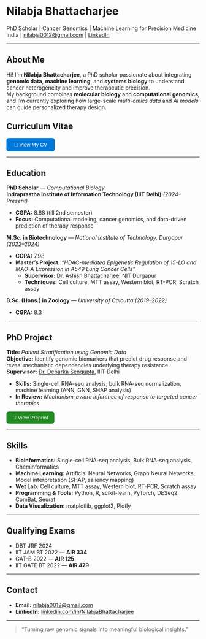 # Nilabja Bhattacharjee

PhD Scholar | Cancer Genomics | Machine Learning for Precision Medicine 
India | nilabja0012@gmail.com | [LinkedIn](https://linkedin.com/in/NilabjaBhattacharjee)

---

## About Me
Hi! I’m **Nilabja Bhattacharjee**, a PhD scholar passionate about integrating **genomic data**, **machine learning**, and **systems biology** to understand cancer heterogeneity and improve therapeutic precision.  
My background combines **molecular biology** and **computational genomics**, and I’m currently exploring how large-scale *multi-omics data* and *AI models* can guide personalized therapy design.

## Curriculum Vitae
<a href="https://drive.google.com/file/d/1eJMm5DLdrJvvXF7wjGS9TRa3C1T257cY/view?usp=sharing" target="_blank">
  <button style="background-color:#0078D7; color:white; border:none; padding:10px 20px; border-radius:6px; cursor:pointer;">
    📄 View My CV
  </button>
</a>

---

## Education

**PhD Scholar** — *Computational Biology*  
**Indraprastha Institute of Information Technology (IIIT Delhi)** *(2024–Present)*  
- **CGPA:** 8.88 (till 2nd semester)  
- **Focus:** Computational modeling, cancer genomics, and data-driven prediction of therapy response  

**M.Sc. in Biotechnology** — *National Institute of Technology, Durgapur* *(2022–2024)*  
- **CGPA:** 7.98  
- **Master’s Project:** *“HDAC-mediated Epigenetic Regulation of 15-LO and MAO-A Expression in A549 Lung Cancer Cells”*  
  - **Supervisor:** [Dr. Ashish Bhattacharjee](https://scholar.google.com/citations?user=SNRoUIcAAAAJ&hl=en), NIT Durgapur
  - **Techniques:** Cell culture, MTT assay, Western blot, RT-PCR, Scratch assay  

**B.Sc. (Hons.) in Zoology** — *University of Calcutta* *(2019–2022)*  
- **CGPA:** 8.3


---

## PhD Project

**Title:** *Patient Stratification using Genomic Data*  
**Objective:** Identify genomic biomarkers that predict drug response and reveal mechanistic dependencies underlying therapy resistance.  
**Supervisor:** [Dr. Debarka Sengupta](https://www.thesenguptalab.com/copy-of-team), IIIT Delhi

- **Skills:** Single-cell RNA-seq analysis, bulk RNA-seq normalization, machine learning (ANN, GNN, SHAP analysis)  
- **In Review:** *Mechanism-aware inference of response to targeted cancer therapies*  
<a href="https://www.biorxiv.org/content/10.1101/2025.09.04.674143v1" target="_blank">
  <button style="background-color:#228B22; color:white; border:none; padding:8px 16px; border-radius:6px; cursor:pointer;">
    🔗 View Preprint
  </button>
</a>


---

## Skills
- **Bioinformatics:** Single-cell RNA-seq analysis, Bulk RNA-seq analysis,  Cheminformatics 
- **Machine Learning:** Artificial Neural Networks, Graph Neural Networks, Model interpretation (SHAP, saliency mapping)  
- **Wet Lab:** Cell culture, MTT assay, Western blot, RT-PCR, Scratch assay  
- **Programming & Tools:** Python, R, scikit-learn, PyTorch, DESeq2, ComBat, Seurat  
- **Data Visualization:** matplotlib, ggplot2, Plotly  

---

## Qualifying Exams
- DBT JRF 2024   
- IIT JAM BT 2022 — **AIR 334**  
- GAT-B 2022 — **AIR 125**  
- IIT GATE BT 2022 — **AIR 479**

---

## Contact
- **Email:** [nilabja0012@gmail.com](mailto:nilabja0012@gmail.com)  
- **LinkedIn:** [linkedin.com/in/NilabjaBhattacharjee](https://linkedin.com/in/NilabjaBhattacharjee)

---

> “Turning raw genomic signals into meaningful biological insights.”

